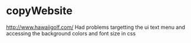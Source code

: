 # copyWebsite
http://www.hawaiigolf.com/
Had problems targetting the ui text menu and accessing the background colors and font size in css 
